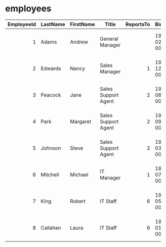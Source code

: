 # employees
|EmployeeId|LastName|FirstName|       Title       |ReportsTo|     BirthDate     |     HireDate      |          Address          |   City   |State|Country|PostalCode|      Phone      |       Fax       |         Email          |
|---------:|--------|---------|-------------------|--------:|-------------------|-------------------|---------------------------|----------|-----|-------|----------|-----------------|-----------------|------------------------|
|         1|Adams   |Andrew   |General Manager    |         |1962-02-18 00:00:00|2002-08-14 00:00:00|11120 Jasper Ave NW        |Edmonton  |AB   |Canada |T5K 2N1   |+1 (780) 428-9482|+1 (780) 428-3457|andrew@chinookcorp.com  |
|         2|Edwards |Nancy    |Sales Manager      |        1|1958-12-08 00:00:00|2002-05-01 00:00:00|825 8 Ave SW               |Calgary   |AB   |Canada |T2P 2T3   |+1 (403) 262-3443|+1 (403) 262-3322|nancy@chinookcorp.com   |
|         3|Peacock |Jane     |Sales Support Agent|        2|1973-08-29 00:00:00|2002-04-01 00:00:00|1111 6 Ave SW              |Calgary   |AB   |Canada |T2P 5M5   |+1 (403) 262-3443|+1 (403) 262-6712|jane@chinookcorp.com    |
|         4|Park    |Margaret |Sales Support Agent|        2|1947-09-19 00:00:00|2003-05-03 00:00:00|683 10 Street SW           |Calgary   |AB   |Canada |T2P 5G3   |+1 (403) 263-4423|+1 (403) 263-4289|margaret@chinookcorp.com|
|         5|Johnson |Steve    |Sales Support Agent|        2|1965-03-03 00:00:00|2003-10-17 00:00:00|7727B 41 Ave               |Calgary   |AB   |Canada |T3B 1Y7   |1 (780) 836-9987 |1 (780) 836-9543 |steve@chinookcorp.com   |
|         6|Mitchell|Michael  |IT Manager         |        1|1973-07-01 00:00:00|2003-10-17 00:00:00|5827 Bowness Road NW       |Calgary   |AB   |Canada |T3B 0C5   |+1 (403) 246-9887|+1 (403) 246-9899|michael@chinookcorp.com |
|         7|King    |Robert   |IT Staff           |        6|1970-05-29 00:00:00|2004-01-02 00:00:00|590 Columbia Boulevard West|Lethbridge|AB   |Canada |T1K 5N8   |+1 (403) 456-9986|+1 (403) 456-8485|robert@chinookcorp.com  |
|         8|Callahan|Laura    |IT Staff           |        6|1968-01-09 00:00:00|2004-03-04 00:00:00|923 7 ST NW                |Lethbridge|AB   |Canada |T1H 1Y8   |+1 (403) 467-3351|+1 (403) 467-8772|laura@chinookcorp.com   |
